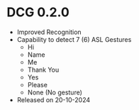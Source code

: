 # DCG 0.2.0
- Improved Recognition
- Capability to detect 7 (6) ASL Gestures
  - Hi
  - Name
  - Me
  - Thank You
  - Yes
  - Please
  - None (No gesture)
- Released on 20-10-2024
